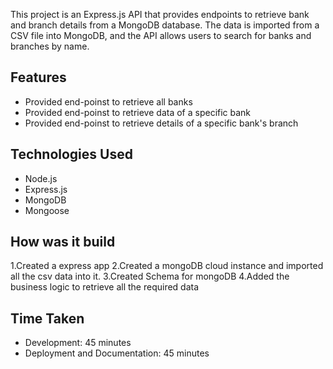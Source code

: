 This project is an Express.js API that provides endpoints to retrieve bank and branch details from a MongoDB database. The data is imported from a CSV file into MongoDB, and the API allows users to search for banks and branches by name.

## Features

- Provided end-poinst to retrieve all banks
- Provided end-poinst to retrieve data of a specific bank
- Provided end-poinst to retrieve details of a specific bank's branch

## Technologies Used

- Node.js
- Express.js
- MongoDB
- Mongoose

## How was it build

1.Created a express app
2.Created a mongoDB cloud instance and imported all the csv data into it.
3.Created Schema for mongoDB 
4.Added the business logic to retrieve all the required data

## Time Taken

- Development: 45 minutes
- Deployment and Documentation: 45 minutes
